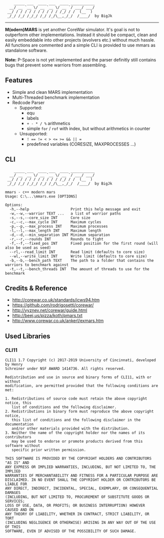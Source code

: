 ```
    _____ ___  ____ ___  ____ ___________
  __/ __ `__ \/ __ `__ \/ __ `/ ___/ ___/
 __/ / / / / / / / / / / /_/ / /  (__  ) 
 _/_/ /_/ /_/_/ /_/ /_/\__,_/_/  /____/  by BigJk

```

----

**M(odern)MARS** is yet another CoreWar simulator. It's goal is not to outperform other implementations. Instead it should be compact, clean and easily embeddable into other projects (evolvers etc.) without much hassle. All functions are commented and a simple CLI is provided to use mmars as standalone software.

**Note:** P-Space is not yet implemented and the parser definitly still contains bugs that prevent some warriors from assembling.

## Features
- Simple and clean MARS implementation
- Multi-Threaded benchmark implementation
- Redcode Parser
    - Supported:
        - equ
        - labels
        - ``+ - * / %`` arithmetics
        - simple ``for`` / ``rof`` with index, but without arithmetics in counter
    - Unsupported:
        - ``! == != < > <= >= && || =``
        - predefined variables (CORESIZE, MAXPROCESSES ...)

## CLI

```
    _____ ___  ____ ___  ____ ___________
  __/ __ `__ \/ __ `__ \/ __ `/ ___/ ___/
 __/ / / / / / / / / / / /_/ / /  (__  )
 _/_/ /_/ /_/_/ /_/ /_/\__,_/_/  /____/  by BigJk

mmars - c++ modern mars
Usage: C:\...\mmars.exe [OPTIONS]

Options:
  -h,--help                   Print this help message and exit
  -w,--w,--warrior TEXT ...   a list of warrior paths
  -s,--s,--core_size INT      Core size
  -c,--c,--max_cycle INT      Maximum cycles
  -p,--p,--max_process INT    Maximum processes
  -l,--l,--max_length INT     Maximum length
  -d,--d,--min_separation INT Minimum separation
  -r,--r,--rounds INT         Rounds to fight
  -f,--f,--fixed_pos INT      Fixed position for the first round (will also be used as seed)
  --rl,--read_limit INT       Read limit (defaults to core size)
  --wl,--write_limit INT      Write limit (defaults to core size)
  -b,--b,--bench_path TEXT    The path to a folder that contains the warriors to benchmark against
  -t,--t,--bench_threads INT  The amount of threads to use for the benchmark
```

## Credits & Reference
- http://corewar.co.uk/standards/icws94.htm
- https://github.com/rodrigosetti/corewar/
- http://vyznev.net/corewar/guide.html
- http://beej.us/pizza/koth/pmars.txt
- http://www.corewar.co.uk/ankerl/exmars.htm

## Used Libraries

### CLI11
```
CLI11 1.7 Copyright (c) 2017-2019 University of Cincinnati, developed by Henry
Schreiner under NSF AWARD 1414736. All rights reserved.

Redistribution and use in source and binary forms of CLI11, with or without
modification, are permitted provided that the following conditions are met:

1. Redistributions of source code must retain the above copyright notice, this
   list of conditions and the following disclaimer. 
2. Redistributions in binary form must reproduce the above copyright notice,
   this list of conditions and the following disclaimer in the documentation
   and/or other materials provided with the distribution.
3. Neither the name of the copyright holder nor the names of its contributors
   may be used to endorse or promote products derived from this software without
   specific prior written permission.

THIS SOFTWARE IS PROVIDED BY THE COPYRIGHT HOLDERS AND CONTRIBUTORS "AS IS" AND
ANY EXPRESS OR IMPLIED WARRANTIES, INCLUDING, BUT NOT LIMITED TO, THE IMPLIED
WARRANTIES OF MERCHANTABILITY AND FITNESS FOR A PARTICULAR PURPOSE ARE
DISCLAIMED. IN NO EVENT SHALL THE COPYRIGHT HOLDER OR CONTRIBUTORS BE LIABLE FOR
ANY DIRECT, INDIRECT, INCIDENTAL, SPECIAL, EXEMPLARY, OR CONSEQUENTIAL DAMAGES
(INCLUDING, BUT NOT LIMITED TO, PROCUREMENT OF SUBSTITUTE GOODS OR SERVICES;
LOSS OF USE, DATA, OR PROFITS; OR BUSINESS INTERRUPTION) HOWEVER CAUSED AND ON
ANY THEORY OF LIABILITY, WHETHER IN CONTRACT, STRICT LIABILITY, OR TORT
(INCLUDING NEGLIGENCE OR OTHERWISE) ARISING IN ANY WAY OUT OF THE USE OF THIS
SOFTWARE, EVEN IF ADVISED OF THE POSSIBILITY OF SUCH DAMAGE.
```
